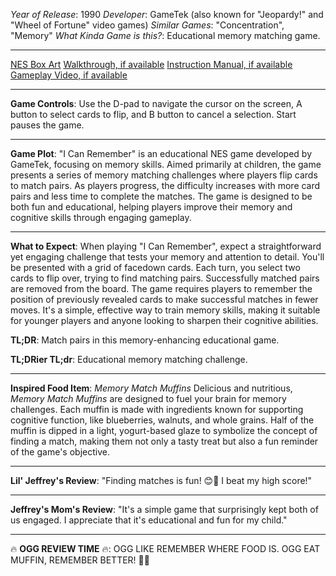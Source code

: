 *Year of Release*: 1990
*Developer*: GameTek (also known for "Jeopardy!" and "Wheel of Fortune" video games)
*Similar Games*: "Concentration", "Memory"
*What Kinda Game is this?*: Educational memory matching game.

---
[NES Box Art](https://www.google.com/search?tbm=isch&q=NES+Box+Art+I+Can+Remember) 
[Walkthrough, if available](https://www.google.com/search?q=Walkthrough+NES+I+Can+Remember)
[Instruction Manual, if available](https://www.google.com/search?q=NES+Instruction+Manual+I+Can+Remember)
[Gameplay Video, if available](https://www.youtube.com/results?search_query=gameplay+NES+I+Can+Remember) 

- - -
**Game Controls**:
Use the D-pad to navigate the cursor on the screen, A button to select cards to flip, and B button to cancel a selection. Start pauses the game.

- - -
**Game Plot**: 
"I Can Remember" is an educational NES game developed by GameTek, focusing on memory skills. Aimed primarily at children, the game presents a series of memory matching challenges where players flip cards to match pairs. As players progress, the difficulty increases with more card pairs and less time to complete the matches. The game is designed to be both fun and educational, helping players improve their memory and cognitive skills through engaging gameplay.

- - -
**What to Expect**: 
When playing "I Can Remember", expect a straightforward yet engaging challenge that tests your memory and attention to detail. You'll be presented with a grid of facedown cards. Each turn, you select two cards to flip over, trying to find matching pairs. Successfully matched pairs are removed from the board. The game requires players to remember the position of previously revealed cards to make successful matches in fewer moves. It's a simple, effective way to train memory skills, making it suitable for younger players and anyone looking to sharpen their cognitive abilities.

**TL;DR**:
Match pairs in this memory-enhancing educational game.

**TL;DRier TL;dr**: 
Educational memory matching challenge.

---
**Inspired Food Item**: *Memory Match Muffins*
Delicious and nutritious, *Memory Match Muffins* are designed to fuel your brain for memory challenges. Each muffin is made with ingredients known for supporting cognitive function, like blueberries, walnuts, and whole grains. Half of the muffin is dipped in a light, yogurt-based glaze to symbolize the concept of finding a match, making them not only a tasty treat but also a fun reminder of the game's objective.

---
**Lil' Jeffrey's Review**: "Finding matches is fun! 😊🎴 I beat my high score!"

---
**Jeffrey's Mom's Review**: "It's a simple game that surprisingly kept both of us engaged. I appreciate that it's educational and fun for my child."

---
🔥 **OGG REVIEW TIME** 🔥: OGG LIKE REMEMBER WHERE FOOD IS. OGG EAT MUFFIN, REMEMBER BETTER! 🧠🧁